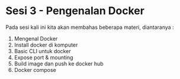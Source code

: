 # Sesi 3 - Pengenalan Docker

Pada sesi kali ini kita akan membahas beberapa materi, diantaranya :
1. Mengenal Docker
2. Install docker di komputer
3. Basic CLI untuk docker
4. Expose port & mounting
5. Build image dan push ke docker hub
6. Docker compose

